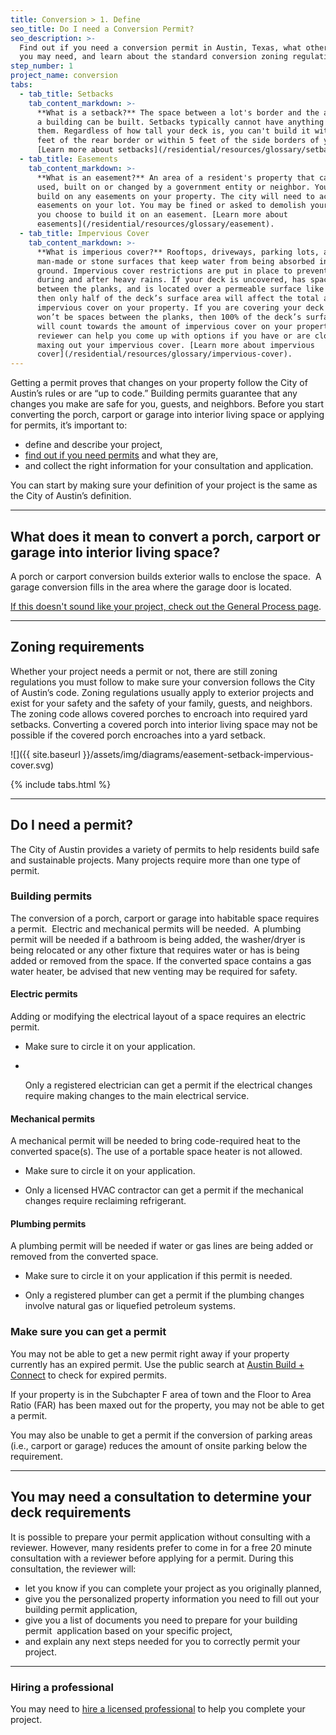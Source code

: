 ```yaml
---
title: Conversion > 1. Define
seo_title: Do I need a Conversion Permit?
seo_description: >-
  Find out if you need a conversion permit in Austin, Texas, what other permits
  you may need, and learn about the standard conversion zoning regulations.
step_number: 1
project_name: conversion
tabs:
  - tab_title: Setbacks
    tab_content_markdown: >-
      **What is a setback?** The space between a lot's border and the area where
      a building can be built. Setbacks typically cannot have anything built on
      them. Regardless of how tall your deck is, you can't build it within 10
      feet of the rear border or within 5 feet of the side borders of your lot.
      [Learn more about setbacks](/residential/resources/glossary/setback).
  - tab_title: Easements
    tab_content_markdown: >-
      **What is an easement?** An area of a resident's property that can be
      used, built on or changed by a government entity or neighbor. You may not
      build on any easements on your property. The city will need to access any
      easements on your lot. You may be fined or asked to demolish your deck if
      you choose to build it on an easement. [Learn more about
      easements](/residential/resources/glossary/easement).
  - tab_title: Impervious Cover
    tab_content_markdown: >-
      **What is imperious cover?** Rooftops, driveways, parking lots, and other
      man-made or stone surfaces that keep water from being absorbed into the
      ground. Impervious cover restrictions are put in place to prevent flooding
      during and after heavy rains. If your deck is uncovered, has spaces
      between the planks, and is located over a permeable surface like grass,
      then only half of the deck’s surface area will affect the total amount of
      impervious cover on your property. If you are covering your deck or there
      won’t be spaces between the planks, then 100% of the deck’s surface area
      will count towards the amount of impervious cover on your property. A
      reviewer can help you come up with options if you have or are close to
      maxing out your impervious cover. [Learn more about impervious
      cover](/residential/resources/glossary/impervious-cover).
---
```


Getting a permit proves that changes on your property follow the City of Austin’s rules or are “up to code.” Building permits guarantee that any changes you make are safe for you, guests, and neighbors. Before you start converting the porch, carport or garage into interior living space or applying for permits, it’s important to:

* define and describe your project,
* [find out if you need permits](/residential/residential-toolkit/projects-that-dont-require-a-permit/) and what they are,
* and collect the right information for your consultation and application.

You can start by making sure your definition of your project is the same as the City of Austin’s definition.

---

## What does it mean to convert a porch, carport or garage into interior living space?

A porch or carport conversion builds exterior walls to enclose the space.&nbsp; A garage conversion fills in the area where the garage door is located.

[If this doesn't sound like your project, check out the General Process page](/residential/projects/general-process).

---

## Zoning requirements

Whether your project needs a permit or not, there are still zoning regulations you must follow to make sure your conversion follows the City of Austin’s code. Zoning regulations usually apply to exterior projects and exist for your safety and the safety of your family, guests, and neighbors. The zoning code allows covered porches to encroach into required yard setbacks. Converting a covered porch into interior living space may not be possible if the covered porch encroaches into a yard setback.

![]({{ site.baseurl }}/assets/img/diagrams/easement-setback-impervious-cover.svg)

{% include tabs.html %}

---

## Do I need a permit?

The City of Austin provides a variety of permits to help residents build safe and sustainable projects. Many projects require more than one type of permit.

### Building permits

The conversion of a porch, carport or garage into habitable space requires a permit.&nbsp; Electric and mechanical permits will be needed.&nbsp; A plumbing permit will be needed if a bathroom is being added, the washer/dryer is being relocated or any other fixture that requires water or has is being added or removed from the space. If the converted space contains a gas water heater, be advised that new venting may be required for safety.

#### Electric permits

Adding or modifying the electrical layout of a space requires an electric permit.

* Make sure to circle it on your application.

* &nbsp;

  Only a registered electrician can get a permit if the electrical changes require making changes to the main electrical service.

#### Mechanical permits

A mechanical permit will be needed to bring code-required heat to the converted space(s). The use of a portable space heater is not allowed.

* Make sure to circle it on your application.

* Only a licensed HVAC contractor can get a permit if the mechanical changes require reclaiming refrigerant.

#### Plumbing permits

A plumbing permit will be needed if water or gas lines are being added or removed from the converted space.

* Make sure to circle it on your application if this permit is needed.

* Only a registered plumber can get a permit if the plumbing changes involve natural gas or liquefied petroleum systems.

### Make sure you can get a permit

You may not be able to get a new permit right away if your property currently has an expired permit. Use the public search at [Austin Build + Connect](https://abc.austintexas.gov/web/permit/public-search-other) to check for expired permits.

If your property is in the Subchapter F area of town and the Floor to Area Ratio (FAR) has been maxed out for the property, you may not be able to get a permit.

You may also be unable to get a permit if the conversion of parking areas (i.e., carport or garage) reduces the amount of onsite parking below the requirement.

---

## You may need a consultation to determine your deck requirements

It is possible to prepare your permit application without consulting with a reviewer. However, many residents prefer to come in for a free 20 minute consultation with a reviewer before applying for a permit. During this consultation, the reviewer will:

* let you know if you can complete your project as you originally planned,
* give you the personalized property information you need to fill out your building permit application,
* give you a list of documents you need to prepare for your building permit &nbsp;application based on your specific project,
* and explain any next steps needed for you to correctly permit your project.

---

### Hiring a professional

You may need to [hire a licensed professional](/residential/residential-toolkit/hiring-a-professional) to help you complete your project.